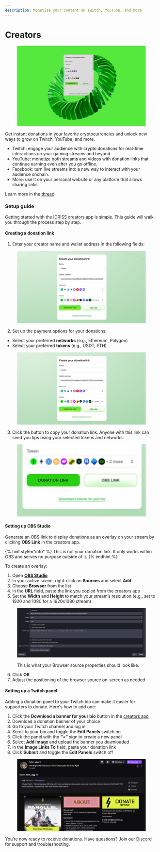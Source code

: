 ```yaml
---
description: Monetize your content on Twitch, YouTube, and more
---
```


# Creators

<figure><img src="../.gitbook/assets/image (23).png" alt=""><figcaption></figcaption></figure>

Get instant donations in your favorite cryptocurrencies and unlock new ways to grow on Twitch, YouTube, and more.

* Twitch: engage your audience with crypto donations for real-time interactions on your gaming streams and beyond.
* YouTube: monetize both streams and videos with donation links that continue earning even after you go offline.
* Facebook: turn live streams into a new way to interact with your audience onchain.
* More: use it on your personal website or any platform that allows sharing links

Learn more in the [thread](https://x.com/idriss_xyz/status/1864316262811357450).&#x20;

### **Setup guide**

Getting started with the [IDRISS creators app](https://idriss.xyz/creators) is simple. This guide will walk you through the process step by step.

#### Creating a donation link

1. Enter your creator name and wallet address in the following fields:

<figure><img src="../.gitbook/assets/image (18).png" alt=""><figcaption></figcaption></figure>

2. Set up the payment options for your donations:

* Select your preferred **networks** (e.g., Ethereum, Polygon)
* Select your preferred **tokens** (e.g., USDT, ETH)

<figure><img src="../.gitbook/assets/image (20).png" alt=""><figcaption></figcaption></figure>

3. Click the button to copy your donation link. Anyone with this link can send you tips using your selected tokens and networks.

<figure><img src="../.gitbook/assets/image (16).png" alt=""><figcaption></figcaption></figure>

#### Setting up OBS Studio

Generate an OBS link to display donations as an overlay on your stream by clicking **OBS Link** in the creators app.

{% hint style="info" %}
This is not your donation link. It only works within OBS and serves no purpose outside of it.
{% endhint %}

To create an overlay:

1. Open [**OBS Studio**](https://obsproject.com/)
2. In your active scene, right-click on **Sources** and select **Add**
3. Choose **Browser** from the list
4. In the **URL** field, paste the link you copied from the creators app
5. Set the **Width** and **Height** to match your stream’s resolution (e.g., set to 1920 and 1080 for a 1920x1080 stream)

<figure><img src="../.gitbook/assets/image (7).png" alt=""><figcaption><p>This is what your Browser source properties should look like.</p></figcaption></figure>

6. Click **OK**
7. Adjust the positioning of the browser source on-screen as needed

#### Setting up a Twitch panel

Adding a donation panel to your Twitch bio can make it easier for supporters to donate. Here's how to add one:

1. Click the **Download a banner for your bio** button in the [creators app](https://www.idriss.xyz/creators/app)
2. Download a donation banner of your choice
3. Go to your Twitch channel and log in
4. Scroll to your bio and toggle the **Edit Panels** switch on
5. Click the panel with the **“+”** sign to create a new panel
6. Select **Add Image** and upload the banner you downloaded
7. In the **Image Links To** field, paste your donation link
8. Click **Submit** and toggle the **Edit Panels** switch off

<figure><img src="../.gitbook/assets/image (22).png" alt=""><figcaption></figcaption></figure>

You’re now ready to receive donations. Have questions? Join our [Discord](https://discord.gg/NFWN5dYHsN) for support and troubleshooting.&#x20;



&#x20;
